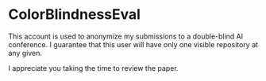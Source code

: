 # ColorBlindnessEval

This account is used to anonymize my submissions to a double-blind AI conference. I guarantee that this user will have only one visible repository at any given.

I appreciate you taking the time to review the paper.
